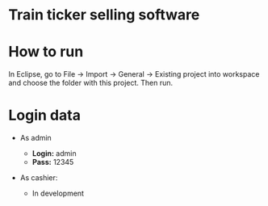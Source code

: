 Train ticker selling software
==========

How to run
==========

In Eclipse, go to File -> Import -> General -> Existing project into workspace and choose the folder with this project.
Then run.

Login data
==========
* As admin
	* <b>Login:</b>  admin
	* <b>Pass:</b> 12345

* As cashier: 
	* In development